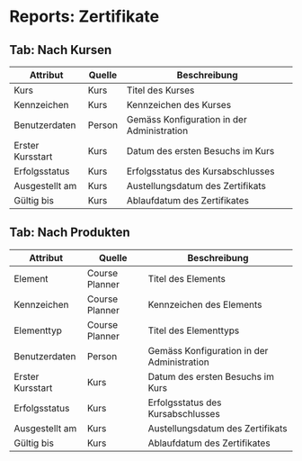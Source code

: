 # Reports: Zertifikate

## Tab: Nach Kursen

| Attribut         | Quelle | Beschreibung                               |
|------------------|--------|--------------------------------------------|
| Kurs             | Kurs   | Titel des Kurses                           |
| Kennzeichen      | Kurs   | Kennzeichen des Kurses                     |
| Benutzerdaten    | Person | Gemäss Konfiguration in der Administration |
| Erster Kursstart | Kurs   | Datum des ersten Besuchs im Kurs           |
| Erfolgsstatus    | Kurs   | Erfolgsstatus des Kursabschlusses          |
| Ausgestellt am   | Kurs   | Austellungsdatum des Zertifikats           |
| Gültig bis       | Kurs   | Ablaufdatum des Zertifikates               |


## Tab: Nach Produkten

| Attribut         | Quelle         | Beschreibung                               |
|------------------|----------------|--------------------------------------------|
| Element	       | Course Planner | Titel des Elements                         |
| Kennzeichen      | Course Planner | Kennzeichen des Elements                   |
| Elementtyp       | Course Planner | Titel des Elementtyps                      |
| Benutzerdaten    | Person         | Gemäss Konfiguration in der Administration |
| Erster Kursstart | Kurs           | Datum des ersten Besuchs im Kurs           |
| Erfolgsstatus    | Kurs           | Erfolgsstatus des Kursabschlusses          |
| Ausgestellt am   | Kurs           | Austellungsdatum des Zertifikats           |
| Gültig bis       | Kurs           | Ablaufdatum des Zertifikates               |